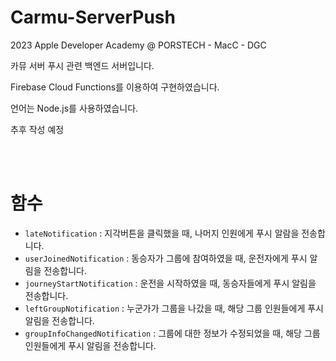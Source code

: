 # Carmu-ServerPush

2023 Apple Developer Academy @ PORSTECH - MacC - DGC

카뮤 서버 푸시 관련 백엔드 서버입니다.

Firebase Cloud Functions를 이용하여 구현하였습니다.

언어는 Node.js를 사용하였습니다.

추후 작성 예정

<br>
<br>

# 함수

- `lateNotification` : 지각버튼을 클릭했을 때, 나머지 인원에게 푸시 알람을 전송합니다.
- `userJoinedNotification` : 동승자가 그룹에 참여하였을 때, 운전자에게 푸시 알림을 전송합니다.
- `journeyStartNotification` : 운전을 시작하였을 때, 동승자들에게 푸시 알림을 전송합니다.
- `leftGroupNotification` : 누군가가 그룹을 나갔을 때, 해당 그룹 인원들에게 푸시 알림을 전송합니다.
- `groupInfoChangedNotification` : 그룹에 대한 정보가 수정되었을 때, 해당 그룹 인원들에게 푸시 알림을 전송합니다.